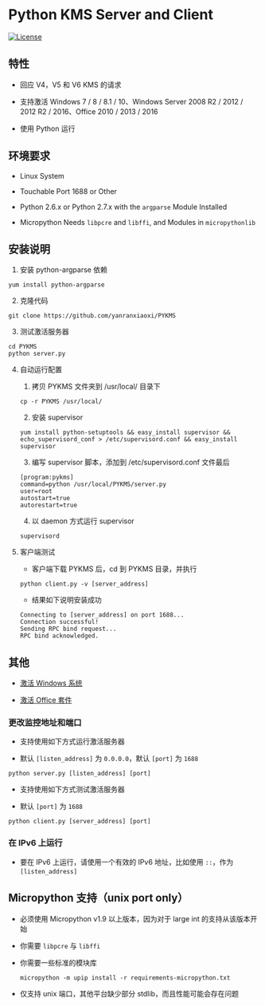 # Python KMS Server and Client

[![License](https://img.shields.io/badge/license-unlicense-lightgray.svg)](https://github.com/yanranxiaoxi/PYKMS/blob/master/LICENSE)

## 特性

* 回应 V4，V5 和 V6 KMS 的请求

* 支持激活 Windows 7 / 8 / 8.1 / 10、Windows Server 2008 R2 / 2012 / 2012 R2 / 2016、Office 2010 / 2013 / 2016

* 使用 Python 运行

## 环境要求

* Linux System

* Touchable Port 1688 or Other

* Python 2.6.x or Python 2.7.x with the `argparse` Module Installed

* Micropython Needs `libpcre` and `libffi`, and Modules in `micropythonlib`

## 安装说明

1. 安装 python-argparse 依赖

```
yum install python-argparse
```

2. 克隆代码

```
git clone https://github.com/yanranxiaoxi/PYKMS
```

3. 测试激活服务器

```
cd PYKMS
python server.py
```

4. 自动运行配置

   1. 拷贝 PYKMS 文件夹到 /usr/local/ 目录下

   ```
   cp -r PYKMS /usr/local/
   ```

   2. 安装 supervisor

   ```
   yum install python-setuptools && easy_install supervisor && echo_supervisord_conf > /etc/supervisord.conf && easy_install supervisor
   ```

   3. 编写 supervisor 脚本，添加到 /etc/supervisord.conf 文件最后

   ```
   [program:pykms]
   command=python /usr/local/PYKMS/server.py
   user=root
   autostart=true
   autorestart=true
   ```

   4. 以 daemon 方式运行 supervisor

   ```
   supervisord
   ```

5. 客户端测试

   * 客户端下载 PYKMS 后，cd 到 PYKMS 目录，并执行

   ```
   python client.py -v [server_address]
   ```

   * 结果如下说明安装成功

   ```
   Connecting to [server_address] on port 1688...
   Connection successful!
   Sending RPC bind request...
   RPC bind acknowledged.
   ```

## 其他

   * [激活 Windows 系统](https://github.com/yanranxiaoxi/PYKMS/blob/master/README-windows.md)

   * [激活 Office 套件](https://github.com/yanranxiaoxi/PYKMS/blob/master/README-office.md)

### 更改监控地址和端口

* 支持使用如下方式运行激活服务器

* 默认 `[listen_address]` 为 `0.0.0.0`，默认 `[port]` 为 `1688`

```
python server.py [listen_address] [port]
```

* 支持使用如下方式测试激活服务器

* 默认 `[port]` 为 `1688`

```
python client.py [server_address] [port]
```

### 在 IPv6 上运行

* 要在 IPv6 上运行，请使用一个有效的 IPv6 地址，比如使用 `::`，作为 `[listen_address]`

## Micropython 支持（unix port only）

* 必须使用 Micropython v1.9 以上版本，因为对于 large int 的支持从该版本开始

* 你需要 `libpcre` 与 `libffi`

* 你需要一些标准的模块库

   ```
   micropython -m upip install -r requirements-micropython.txt
   ```

* 仅支持 unix 端口，其他平台缺少部分 stdlib，而且性能可能会存在问题
